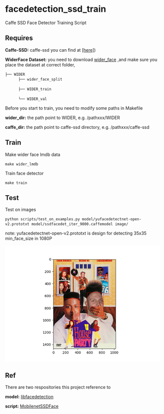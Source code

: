 # facedetection_ssd_train
 Caffe SSD Face Detector Training Script

## Requires

 **Caffe-SSD:** caffe-ssd you can find at [[here]](https://github.com/weiliu89/caffe))
 
 **WiderFace Dataset:** you need to download [wider_face](http://mmlab.ie.cuhk.edu.hk/projects/WIDERFace/WiderFace_Results.html) ,and make sure you place the dataset at correct folder,
 
 ```
 ├── WIDER
       ├── wider_face_split
              
       ├── WIDER_train
              
       └── WIDER_val     
 ```
                     
 Before you start to train, you need to modify some paths in Makefile
 
 **wider_dir:** the path point to WIDER, e.g. /pathxxx/WIDER
 
 **caffe_dir:** the path point to caffe-ssd directory, e.g. /pathxxx/caffe-ssd
 
 ## Train
 
 Make wider face lmdb data
 ```
 make wider_lmdb
 ```
 
 Train face detector
 ```
 make train
 ```
 
 ## Test
 
 Test on images 
 
 ```
 python scripts/test_on_examples.py model/yufacedetectnet-open-v2.prototxt model/ssdfacedet_iter_9000.caffemodel image/
 ```
 
 note: yufacedetectnet-open-v2.prototxt is design for detecting 35x35 min_face_size in 1080P 
 
 <p align="center">
    <img src="image/result.png" width="600"\>
 </p>
 
 ## Ref
 
 There are two respositories this project reference to
 
 **model:** [libfacedetection](https://github.com/ShiqiYu/libfacedetection)
 
 **script:** [MobilenetSSDFace](https://github.com/BeloborodovDS/MobilenetSSDFace)
 
 
 
